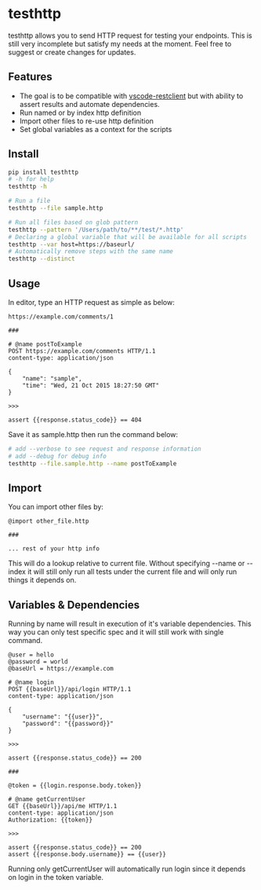 # testhttp


testhttp allows you to send HTTP request for testing your endpoints. This is still very incomplete but satisfy my needs at the moment. Feel free to suggest or create changes for updates.

## Features
* The goal is to be compatible with [vscode-restclient](https://github.com/Huachao/vscode-restclient) but with ability to assert results and automate dependencies.
* Run named or by index http definition
* Import other files to re-use http definition
* Set global variables as a context for the scripts

## Install
```bash
pip install testhttp
# -h for help
testhttp -h

# Run a file
testhttp --file sample.http

# Run all files based on glob pattern
testhttp --pattern '/Users/path/to/**/test/*.http'
# Declaring a global variable that will be available for all scripts
testhttp --var host=https://baseurl/
# Automatically remove steps with the same name
testhttp --distinct
```

## Usage
In editor, type an HTTP request as simple as below:
```http
https://example.com/comments/1

###

# @name postToExample
POST https://example.com/comments HTTP/1.1
content-type: application/json

{
    "name": "sample",
    "time": "Wed, 21 Oct 2015 18:27:50 GMT"
}

>>>

assert {{response.status_code}} == 404
```
Save it as sample.http then run the command below:
```bash
# add --verbose to see request and response information 
# add --debug for debug info
testhttp --file.sample.http --name postToExample
```

## Import
You can import other files by:
```http
@import other_file.http

###

... rest of your http info
```
This will do a lookup relative to current file. Without specifying --name or --index it will still only run all tests under the current file and will only run things it depends on.

## Variables & Dependencies
Running by name will result in execution of it's variable dependencies. This way you can only test specific spec and it will still work with single command.
```http
@user = hello
@password = world
@baseUrl = https://example.com

# @name login
POST {{baseUrl}}/api/login HTTP/1.1
content-type: application/json

{
    "username": "{{user}}",
    "password": "{{password}}"
}

>>>

assert {{response.status_code}} == 200

###

@token = {{login.response.body.token}}

# @name getCurrentUser
GET {{baseUrl}}/api/me HTTP/1.1
content-type: application/json
Authorization: {{token}}

>>>

assert {{response.status_code}} == 200
assert {{response.body.username}} == {{user}}
```
Running only getCurrentUser will automatically run login since it depends on login in the token variable.

